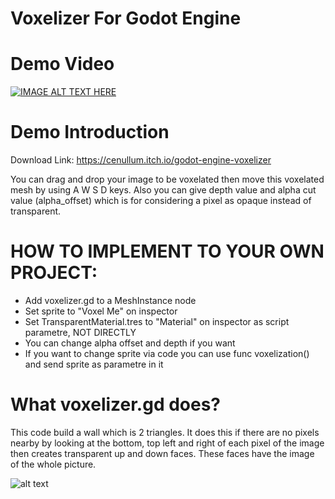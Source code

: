 # Voxelizer For Godot Engine

 


# Demo Video
[![IMAGE ALT TEXT HERE](https://i.imgur.com/djm9qMS.png)](https://youtu.be/vDkpGOerccQ)

# Demo Introduction
Download Link: https://cenullum.itch.io/godot-engine-voxelizer

You can drag and drop your image to be voxelated then move this voxelated mesh by using A W S D keys. Also you can give depth value and alpha cut value (alpha_offset) which is for considering a pixel as opaque instead of transparent. 


# HOW TO IMPLEMENT TO YOUR OWN PROJECT:

* Add voxelizer.gd to a MeshInstance node
* Set sprite to "Voxel Me" on inspector
* Set TransparentMaterial.tres to "Material" on inspector as script parametre, NOT DIRECTLY
* You can change alpha offset and depth if you want
* If you want to change sprite via code you can use func voxelization() and send sprite as parametre in it


# What voxelizer.gd does?

This code build a wall which is 2 triangles. It does this if there are no pixels nearby by looking at the bottom, top left and right of each pixel of the image then creates transparent up and down faces. These faces have the image of the whole picture.

![alt text](https://img.itch.zone/aW1nLzQ5Nzg0NzIucG5n/original/ZIvUPw.png)
